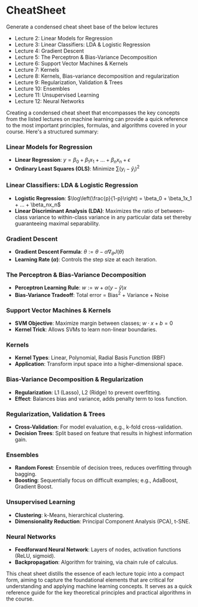 # CheatSheet

Generate a condensed cheat sheet base of the below lectures
- Lecture 2: Linear Models for Regression
- Lecture 3: Linear Classifiers: LDA & Logistic Regression
- Lecture 4: Gradient Descent
- Lecture 5: The Perceptron & Bias-Variance Decomposition
- Lecture 6: Support Vector Machines & Kernels 
- Lecture 7: Kernels
- Lecture 8: Kernels, Bias-variance decomposition and regularization
- Lecture 9: Regularization, Validation & Trees
- Lecture 10: Ensembles
- Lecture 11: Unsupervised Learning
- Lecture 12: Neural Networks


Creating a condensed cheat sheet that encompasses the key concepts from the listed lectures on machine learning can provide a quick reference to the most important principles, formulas, and algorithms covered in your course. Here's a structured summary:

### Linear Models for Regression
- **Linear Regression**: $y = \beta_0 + \beta_1x_1 + ... + \beta_nx_n + \epsilon$
- **Ordinary Least Squares (OLS)**: Minimize $\sum (y_i - \hat{y}_i)^2$

### Linear Classifiers: LDA & Logistic Regression
- **Logistic Regression**: $\log\left(\frac{p}{1-p}\right) = \beta_0 + \beta_1x_1 + ... + \beta_nx_n$
- **Linear Discriminant Analysis (LDA)**: Maximizes the ratio of between-class variance to within-class variance in any particular data set thereby guaranteeing maximal separability.

### Gradient Descent
- **Gradient Descent Formula**: $\theta := \theta - \alpha \nabla_\theta J(\theta)$
- **Learning Rate ($\alpha$)**: Controls the step size at each iteration.

### The Perceptron & Bias-Variance Decomposition
- **Perceptron Learning Rule**: $w := w + \alpha(y - \hat{y})x$
- **Bias-Variance Tradeoff**: Total error = Bias$^2$ + Variance + Noise

### Support Vector Machines & Kernels
- **SVM Objective**: Maximize margin between classes; $w \cdot x + b = 0$
- **Kernel Trick**: Allows SVMs to learn non-linear boundaries.

### Kernels
- **Kernel Types**: Linear, Polynomial, Radial Basis Function (RBF)
- **Application**: Transform input space into a higher-dimensional space.

### Bias-Variance Decomposition & Regularization
- **Regularization**: L1 (Lasso), L2 (Ridge) to prevent overfitting.
- **Effect**: Balances bias and variance, adds penalty term to loss function.

### Regularization, Validation & Trees
- **Cross-Validation**: For model evaluation, e.g., k-fold cross-validation.
- **Decision Trees**: Split based on feature that results in highest information gain.

### Ensembles
- **Random Forest**: Ensemble of decision trees, reduces overfitting through bagging.
- **Boosting**: Sequentially focus on difficult examples; e.g., AdaBoost, Gradient Boost.

### Unsupervised Learning
- **Clustering**: k-Means, hierarchical clustering.
- **Dimensionality Reduction**: Principal Component Analysis (PCA), t-SNE.

### Neural Networks
- **Feedforward Neural Network**: Layers of nodes, activation functions (ReLU, sigmoid).
- **Backpropagation**: Algorithm for training, via chain rule of calculus.

This cheat sheet distills the essence of each lecture topic into a compact form, aiming to capture the foundational elements that are critical for understanding and applying machine learning concepts. It serves as a quick reference guide for the key theoretical principles and practical algorithms in the course.
